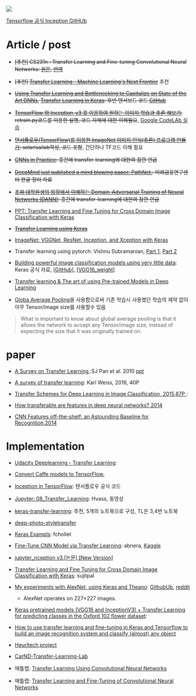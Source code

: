 ![](https://pbs.twimg.com/media/C7fbqxLW4AERcdD.jpg)

[Tensorflow 공식 Inception GitHUb](https://github.com/tensorflow/models/tree/master/inception)

# Article / post
- <del>[추천] CS231n : Transfer Learning and Fine-tuning Convolutional Neural Networks: [원문](http://cs231n.github.io/transfer-learning), [번역](http://ishuca.tistory.com/entry/CS231n-Transfer-Learning-and-Finetuning-Convolutional-Neural-Networks-한국어-번역)</del>

- <Del>[추천] [Transfer Learning - Machine Learning's Next Frontier](http://sebastianruder.com/transfer-learning/index.html)</del> 추천

- <del>[Using Transfer Learning and Bottlenecking to Capitalize on State of the Art DNNs](https://medium.com/@galen.ballew/transferlearning-b65772083b47), [Transfer Learning in Keras](https://galenballew.github.io//articles/transfer-learning/): 후반 텐서보드 코드  [GitHub](https://github.com/galenballew/transfer-learning)</del>

- <del>[TensorFlow 와 Inception-v3 를 이용하여 원하는 이미지 학습과 추론 해보기](http://gusrb.tistory.com/m/16): retrain.py코드를 이용한 실행, 코드 자체에 대한 이해필요</del>, [Google CodeLAb 실습](https://codelabs.developers.google.com/codelabs/tensorflow-for-poets/index.html?index=..%2F..%2Findex#0)

- <del>[텐서플로우(TensorFlow)를 이용한 ImageNet 이미지 인식(추론) 프로그램 만들기](http://solarisailab.com/archives/346?ckattempt=1): solarisailab작성, 코드 포함</del>, 간단하나 TF코드 이해 필요

- <del>[CNNs in Practice](http://nmhkahn.github.io/CNN-Practice): 중간에 transfer-learning에 대한여 잠깐 언급 </del>

- <del>[DeepMind just published a mind blowing paper: PathNet.](http://www.kcft.or.kr/2017/02/2120): 미래금융연구센터 한글 정리 자료 </del>

- <del>[초짜 대학원생의 입장에서 이해하는 Domain-Adversarial Training of Neural Networks (DANN)](http://jaejunyoo.blogspot.com/2017/01/domain-adversarial-training-of-neural.html): 중간에 transfer-learning에 대한여 잠깐 언급</del>

- [PPT: Transfer Learning and Fine Tuning for Cross Domain Image Classification with Keras](https://www.slideshare.net/sujitpal/transfer-learning-and-fine-tuning-for-cross-domain-image-classification-with-keras)

- <del>[Transfer Learning using Keras](https://medium.com/towards-data-science/transfer-learning-using-keras-d804b2e04ef8)</del>

- [ImageNet: VGGNet, ResNet, Inception, and Xception with Keras](http://www.pyimagesearch.com/2017/03/20/imagenet-vggnet-resnet-inception-xception-keras/)

- Transfer learning using pytorch: Vishnu Subramanian, [Part 1](https://medium.com/towards-data-science/transfer-learning-using-pytorch-4c3475f4495), [Part 2](https://medium.com/towards-data-science/transfer-learning-using-pytorch-part-2-9c5b18e15551)

- [Building powerful image classification models using very little data](https://blog.keras.io/building-powerful-image-classification-models-using-very-little-data.html): Keras 공식 자료, [[GitHub]](https://gist.github.com/fchollet/f35fbc80e066a49d65f1688a7e99f069), [[VGG16_weight]](https://gist.github.com/baraldilorenzo/07d7802847aaad0a35d3)

- [Transfer learning & The art of using Pre-trained Models in Deep Learning](https://www.analyticsvidhya.com/blog/2017/06/transfer-learning-the-art-of-fine-tuning-a-pre-trained-model/)

- [Globa Average Pooling](https://www.quora.com/What-is-global-average-pooling)을 사용함으로써 기존 학습시 사용했던 학습의 제약 없이 아무 Tensor/image size를 사용할수 있음

> What is important to know about global average pooling is that it allows the network to accept any Tensor/image size, instead of expecting the size that it was originally trained on.


# paper
- [A Survey on Transfer Learning ](https://www.cse.ust.hk/~qyang/Docs/2009/tkde_transfer_learning.pdf):SJ Pan et al. 2010 [ppt](https://www.slideshare.net/azuring/a-survey-on-transfer-learning)

- [A survey of transfer learning](https://goo.gl/e87S9y): Karl Weiss, 2016, 40P

- [Transfer Schemes for Deep Learning in Image Classification, 2015,87P ](http://webia.lip6.fr/~carvalho/download/msc_micael_carvalho_2015.pdf):

- [How transferable are features in deep neural networks?,2014](https://arxiv.org/abs/1411.1792)

- [CNN Features off-the-shelf: an Astounding Baseline for Recognition,2014](https://arxiv.org/abs/1403.6382)

# Implementation

- [Udacity Deeplearning - Transfer Learning](https://github.com/udacity/deep-learning/tree/master/transfer-learning):

- [Convert Caffe models to TensorFlow.](https://github.com/ethereon/caffe-tensorflow)

- [Inception in TensorFlow](https://github.com/tensorflow/models/tree/master/inception): 텐서플로우 공식 코드

- [Jupyter: 08_Transfer_Learning](https://github.com/Hvass-Labs/TensorFlow-Tutorials/blob/master/08_Transfer_Learning.ipynb): Hvass, 동영상

- [keras-transfer-learning](https://github.com/neocortex/keras-transfer-learning): 추천, 5개의 노트북으로 구성, TL은 3,4번 노트북

- [deep-photo-styletransfer](https://github.com/luanfujun/deep-photo-styletransfer)

- [Keras Exampls](https://github.com/fchollet/keras/tree/master/examples): fchollet

- [Fine-Tune CNN Model via Transfer Learning](https://github.com/abnera/image-classifier): abnera, [Kaggle](https://www.kaggle.com/abnera/dogs-vs-cats-redux-kernels-edition/transfer-learning-keras-xception-cnn)

* [jupyter_nception v3](https://github.com/Hvass-Labs/TensorFlow-Tutorials/blob/master/07_Inception_Model.ipynb),[[논문]](http://arxiv.org/pdf/1512.00567v3.pdf),[[New Version]](https://research.googleblog.com/2016/08/improving-inception-and-image.html)

- [Transfer Learning and Fine Tuning for Cross Domain Image Classification with Keras](https://github.com/sujitpal/fttl-with-keras): sujitpal

- [My experiments with AlexNet, using Keras and Theano](https://rahulduggal2608.wordpress.com/2017/04/02/alexnet-in-keras/): [GithubUb](https://github.com/duggalrahul/AlexNet-Experiments-Keras), [reddit](https://www.reddit.com/r/MachineLearning/comments/64cs0a/p_releasing_codes_for_training_alexnet_using_keras/?st=j1d0iu2p&sh=4bf414d8)
  - AlexNet operates on 227×227 images.

- [Keras pretrained models (VGG16 and InceptionV3) + Transfer Learning for predicting classes in the Oxford 102 flower dataset](https://github.com/Arsey/keras-transfer-learning-for-oxford102):

- [How to use transfer learning and fine-tuning in Keras and Tensorflow to build an image recognition system and classify (almost) any object](https://deeplearningsandbox.com/how-to-use-transfer-learning-and-fine-tuning-in-keras-and-tensorflow-to-build-an-image-recognition-94b0b02444f2)

- [Heuritech project](https://github.com/heuritech/convnets-keras)

- [CarND-Transfer-Learning-Lab](https://github.com/paramaggarwal/CarND-Transfer-Learning-Lab)

- 매틀랩: [Transfer Learning Using Convolutional Neural Networks](https://www.mathworks.com/help/nnet/examples/transfer-learning-using-convolutional-neural-networks.html)

- 매틀랩: [Transfer Learning and Fine-Tuning of Convolutional Neural Networks](http://www.mathworks.com/help/nnet/examples/transfer-learning-and-fine-tuning-of-convolutional-neural-networks.html)
